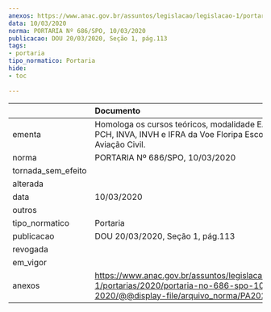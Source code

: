 ```yaml
---
anexos: https://www.anac.gov.br/assuntos/legislacao/legislacao-1/portarias/2020/portaria-no-686-spo-10-03-2020/@@display-file/arquivo_norma/PA2020-0686.pdf
data: 10/03/2020
norma: PORTARIA Nº 686/SPO, 10/03/2020
publicacao: DOU 20/03/2020, Seção 1, pág.113
tags:
- portaria
tipo_normatico: Portaria
hide: 
- toc 
 
---
```


|                    | Documento                                                                                                                                           |
|:-------------------|:----------------------------------------------------------------------------------------------------------------------------------------------------|
| ementa             | Homologa os cursos teóricos, modalidade EAD, de PCA, PCH, INVA, INVH e IFRA da Voe Floripa Escola de Aviação Civil.                                 |
| norma              | PORTARIA Nº 686/SPO, 10/03/2020                                                                                                                     |
| tornada_sem_efeito |                                                                                                                                                     |
| alterada           |                                                                                                                                                     |
| data               | 10/03/2020                                                                                                                                          |
| outros             |                                                                                                                                                     |
| tipo_normatico     | Portaria                                                                                                                                            |
| publicacao         | DOU 20/03/2020, Seção 1, pág.113                                                                                                                    |
| revogada           |                                                                                                                                                     |
| em_vigor           |                                                                                                                                                     |
| anexos             | https://www.anac.gov.br/assuntos/legislacao/legislacao-1/portarias/2020/portaria-no-686-spo-10-03-2020/@@display-file/arquivo_norma/PA2020-0686.pdf |